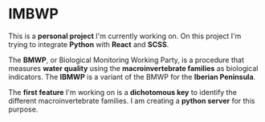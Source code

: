 # IMBWP

This is a **personal project** I'm currently working on. On this project I'm trying to integrate **Python** with **React** and **SCSS**.

The **BMWP**, or Biological Monitoring Working Party, is a procedure that measures **water quality** using the **macroinvertebrate families** as biological indicators. The **IBMWP** is a variant of the BMWP for the **Iberian Peninsula**.

The **first feature** I'm working on is a **dichotomous key** to identify the different macroinvertebrate families. I am creating a **python server**  for this purpose.
